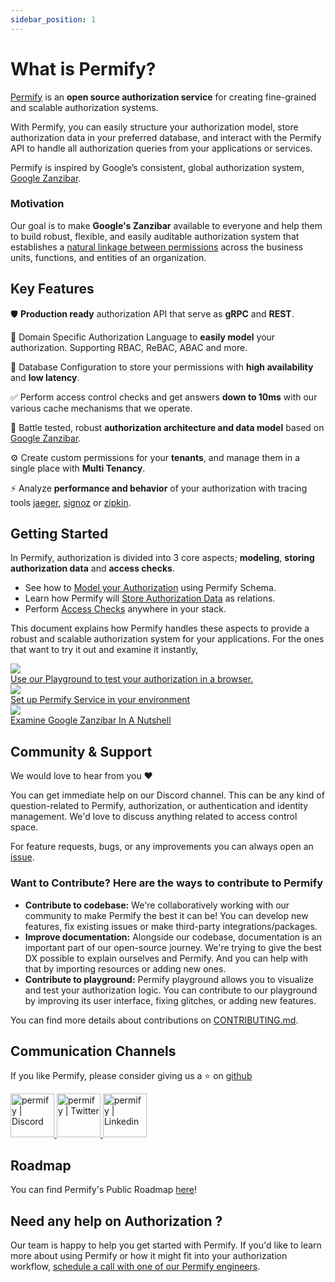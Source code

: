 ```yaml
---
sidebar_position: 1
---
```


# What is Permify?

[Permify](https://github.com/Permify/permify) is an **open source authorization service** for creating fine-grained and scalable authorization systems.

With Permify, you can easily structure your authorization model, store authorization data in your preferred database, and interact with the Permify API to handle all authorization queries from your applications or services.

Permify is inspired by Google’s consistent, global authorization system, [Google Zanzibar](https://permify.co/post/google-zanzibar-in-a-nutshell/).

### Motivation

Our goal is to make **Google's Zanzibar** available to everyone and help them to build robust, flexible, and easily auditable authorization system that establishes a [natural linkage between permissions](https://permify.co/post/relationship-based-access-control-rebac/) across the business units, functions, and entities of an organization.

## Key Features

🛡️ **Production ready** authorization API that serve as **gRPC** and **REST**.

🔮 Domain Specific Authorization Language to **easily model** your authorization. Supporting RBAC, ReBAC, ABAC and more.

🔐 Database Configuration to store your permissions with **high availability** and **low latency**.

✅ Perform access control checks and get answers **down to 10ms** with our various cache mechanisms that we operate.

💪 Battle tested, robust **authorization architecture and data model** based on [Google Zanzibar](https://storage.googleapis.com/pub-tools-public-publication-data/pdf/41f08f03da59f5518802898f68730e247e23c331.pdf).

⚙️ Create custom permissions for your **tenants**, and manage them in a single place with **Multi Tenancy**.

⚡ Analyze **performance and behavior** of your authorization with tracing tools [jaeger], [signoz] or [zipkin].

[jaeger]: https://www.jaegertracing.io/
[signoz]: https://signoz.io/
[zipkin]: https://zipkin.io/

## Getting Started

In Permify, authorization is divided into 3 core aspects; **modeling**, **storing authorization data** and **access checks**.  

- See how to [Model your Authorization] using Permify Schema.
- Learn how Permify will [Store Authorization Data] as relations.
- Perform [Access Checks] anywhere in your stack.

[Model your Authorization]: ../../getting-started/modeling
[Store Authorization Data]: ../../getting-started/sync-data
[Access Checks]: ../../getting-started/enforcement

This document explains how Permify handles these aspects to provide a robust and scalable authorization system for your applications. For the ones that want to try it out and examine it instantly, 

<div className="getting-started-grid" >
    <a href="https://play.permify.co/">
        <div className="btn-thumb">
            <div className="thumbnail">
                <img src="https://uploads-ssl.webflow.com/61bb34defcff34f786b458ce/6332bb38106ffd85102bb3bc_Screen%20Shot%202022-09-27%20at%2011.58.27.png"/>
            </div>
           <div className="thumb-txt">Use our Playground to test your authorization in a browser. </div>
        </div>
    </a>
    <a href="../../installation/overview">
        <div className="btn-thumb">
            <div className="thumbnail">
                 <img src="https://user-images.githubusercontent.com/34595361/199695094-872d50fc-c33b-4d15-ad1d-a3899911a16a.png"/>
            </div>
            <div className="thumb-txt">Set up Permify Service in your environment</div>
        </div>
    </a>
    <a href="https://permify.co/post/google-zanzibar-in-a-nutshell/">
        <div className="btn-thumb">
            <div className="thumbnail">
                <img src="https://uploads-ssl.webflow.com/61bb34defcff34f786b458ce/634520d7859cd419ec89f9ef_Google%20Zanzibar%20in%20a%20Nutshell-1.png"/>
            </div>
            <div className="thumb-txt">Examine Google Zanzibar In A Nutshell</div>
        </div>
    </a>
</div>

## Community & Support

We would love to hear from you :heart:

You can get immediate help on our Discord channel. This can be any kind of question-related to Permify, authorization, or authentication and identity management. We'd love to discuss anything related to access control space.

For feature requests, bugs, or any improvements you can always open an [issue](https://github.com/permify/permify/issues). 

### Want to Contribute? Here are the ways to contribute to Permify

* **Contribute to codebase:** We're collaboratively working with our community to make Permify the best it can be! You can develop new features, fix existing issues or make third-party integrations/packages. 
* **Improve documentation:** Alongside our codebase, documentation is an important part of our open-source journey. We're trying to give the best DX possible to explain ourselves and Permify. And you can help with that by importing resources or adding new ones.
* **Contribute to playground:** Permify playground allows you to visualize and test your authorization logic. You can contribute to our playground by improving its user interface, fixing glitches, or adding new features.

You can find more details about contributions on [CONTRIBUTING.md](https://github.com/Permify/permify/blob/master/CONTRIBUTING.md).

## Communication Channels

If you like Permify, please consider giving us a :star: on [github](https://github.com/permify/permify)

<p align="left">
<a href="https://discord.gg/n6KfzYxhPp">
 <img height="70px" width="70px" alt="permify | Discord" src="https://user-images.githubusercontent.com/39353278/187209316-3d01a799-c51b-4eaa-8f52-168047078a14.png" />
</a>
<a href="https://twitter.com/GetPermify">
  <img height="70px" width="70px" alt="permify | Twitter" src="https://user-images.githubusercontent.com/39353278/187209323-23f14261-d406-420d-80eb-1aa707a71043.png"/>
</a>
<a href="https://www.linkedin.com/company/permifyco">
  <img height="70px" width="70px" alt="permify | Linkedin" src="https://user-images.githubusercontent.com/39353278/187209321-03293a24-6f63-4321-b362-b0fc89fdd879.png" />
</a>
</p>

## Roadmap

You can find Permify's Public Roadmap [here](https://github.com/orgs/Permify/projects/1)!

## Need any help on Authorization ?

Our team is happy to help you get started with Permify. If you'd like to learn more about using Permify or how it might fit into your authorization workflow, [schedule a call with one of our Permify engineers](https://calendly.com/d/5hk-8db-vh2/call-with-an-expert).

